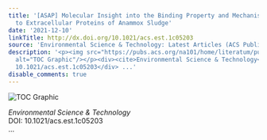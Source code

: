 ```yaml
---
title: '[ASAP] Molecular Insight into the Binding Property and Mechanism of Sulfamethoxazole
  to Extracellular Proteins of Anammox Sludge'
date: '2021-12-10'
linkTitle: http://dx.doi.org/10.1021/acs.est.1c05203
source: 'Environmental Science & Technology: Latest Articles (ACS Publications)'
description: '<p><img src="https://pubs.acs.org/na101/home/literatum/publisher/achs/journals/content/esthag/0/esthag.ahead-of-print/acs.est.1c05203/20211210/images/medium/es1c05203_0007.gif"
  alt="TOC Graphic"/></p><div><cite>Environmental Science & Technology</cite></div><div>DOI:
  10.1021/acs.est.1c05203</div> ...'
disable_comments: true
---
```

<p><img src="https://pubs.acs.org/na101/home/literatum/publisher/achs/journals/content/esthag/0/esthag.ahead-of-print/acs.est.1c05203/20211210/images/medium/es1c05203_0007.gif" alt="TOC Graphic"/></p><div><cite>Environmental Science & Technology</cite></div><div>DOI: 10.1021/acs.est.1c05203</div> ...